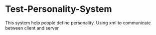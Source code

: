 # Test-Personality-System
This system help people define personality. Using xml to communicate between client and server

